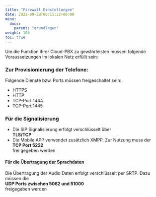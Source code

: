 ```yaml
---
title: "Firewall Einstellungen"
date: 2022-09-28T00:11:22+00:00
menu:
  docs:
    parent: "grundlagen"
weight: 103
toc: true
---
```


Um die Funktion ihrer Cloud-PBX zu gewährleisten müssen folgende Voraussetzungen im lokalen Netz erfüllt sein:

### Zur Provisionierung der Telefone:

Folgende Dienste bzw. Ports müssen freigeschaltet sein:

* HTTPS<br>
* HTTP<br>
* TCP-Port 1444<br>
* TCP-Port 1445<br>

### Für die Signalisierung
* Die SIP Signalisierung erfolgt verschlüsselt über  
  **TLS/TCP**
* Die Mobile APP verwendet zusätzlich XMPP. Zur Nutzung muss der <br>
  **TCP Port 5222** <br>
  frei gegeben werden

#### Für die Übertragung der Sprachdaten
Die Übertragung der Audio Daten erfolgt verschlüsselt per SRTP.
Dazu müssen die <br>
**UDP Ports zwischen 5062 und 51000** <br>
freigegeben werden<br>
